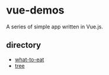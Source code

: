 # vue-demos

A series of simple app written in Vue.js.

## directory

- [what-to-eat](https://fffzlfk.github.io/vue-demos/what-to-eat)
- [tree](https://fffzlfk.github.io/vue-demos/tree)
